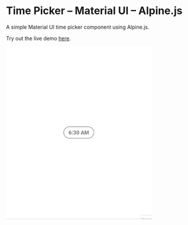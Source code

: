 # Time Picker – Material UI – Alpine.js

A simple Material UI time picker component using Alpine.js.

Try out the live demo [here](https://salaivv.github.io/material-ui-alpine/time_picker/).

<img src="./time_picker.gif" width="400px">
